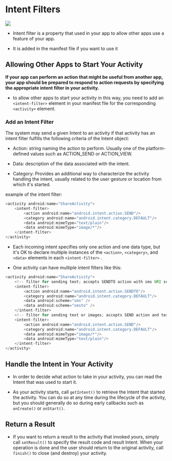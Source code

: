 # Intent Filters

![](https://sites.google.com/site/mobilesecuritylabware/_/rsrc/1351190193805/6-mobile-coding-vulnerability/lab-activities/lab2-android-activities-with-intent-security/1.png)

* Intent filter is a property that used in your app to allow other apps use a feature of your app.

* It is added in the manifest file if you want to use it


## Allowing Other Apps to Start Your Activity

 **If your app can perform an action that might be useful from another app, your app should be prepared to respond to action requests by specifying the appropriate intent filter in your activity.**

* to allow other apps to start your activity in this way, you need to add an `<intent-filter>` element in your manifest file for the corresponding `<activity>` element.

### Add an Intent Filter

The system may send a given Intent to an activity if that activity has an intent filter fulfills the following criteria of the Intent object:

* Action: string naming the action to perform. Usually one of the platform-defined values such as ACTION_SEND or ACTION_VIEW.

* Data: description of the data associated with the intent.

* Category: Provides an additional way to characterize the activity handling the intent, usually related to the user gesture or location from which it's started.

example of the intent filter:

```java
<activity android:name="ShareActivity">
    <intent-filter>
        <action android:name="android.intent.action.SEND"/>
        <category android:name="android.intent.category.DEFAULT"/>
        <data android:mimeType="text/plain"/>
        <data android:mimeType="image/*"/>
    </intent-filter>
</activity>
```

* Each incoming intent specifies only one action and one data type, but it's OK to declare multiple instances of the `<action>`, `<category>`, and `<data>` elements in each `<intent-filter>` .

* One activity can have multiple intent filters like this:

```java
<activity android:name="ShareActivity">
    <!-- filter for sending text; accepts SENDTO action with sms URI schemes -->
    <intent-filter>
        <action android:name="android.intent.action.SENDTO"/>
        <category android:name="android.intent.category.DEFAULT"/>
        <data android:scheme="sms" />
        <data android:scheme="smsto" />
    </intent-filter>
    <!-- filter for sending text or images; accepts SEND action and text or image data -->
    <intent-filter>
        <action android:name="android.intent.action.SEND"/>
        <category android:name="android.intent.category.DEFAULT"/>
        <data android:mimeType="image/*"/>
        <data android:mimeType="text/plain"/>
    </intent-filter>
</activity>
```



## Handle the Intent in Your Activity

* In order to decide what action to take in your activity, you can read the Intent that was used to start it.

* As your activity starts, call `getIntent()` to retrieve the Intent that started the activity. You can do so at any time during the lifecycle of the activity, but you should generally do so during early callbacks such as `onCreate()` or `onStart()`.


## Return a Result

* If you want to return a result to the activity that invoked yours, simply call `setResult()` to specify the result code and result Intent. When your operation is done and the user should return to the original activity, call `finish()` to close (and destroy) your activity.